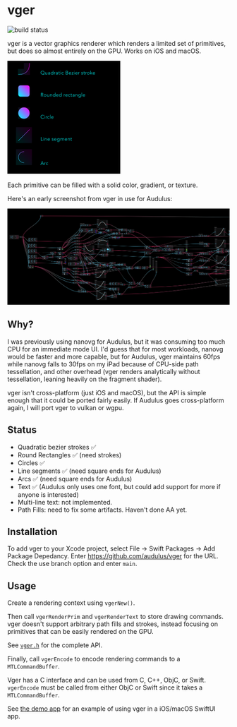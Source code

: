 # vger

![build status](https://github.com/audulus/vger/actions/workflows/build.yml/badge.svg)

vger is a vector graphics renderer which renders a limited set of primitives, but does so almost entirely on the GPU. Works on iOS and macOS.

<img src="demo.png" alt="demo" width="256" height="256">

Each primitive can be filled with a solid color, gradient, or texture.

Here's an early screenshot from vger in use for Audulus:

<img src="bootstrap.png">

## Why?

I was previously using nanovg for Audulus, but it was consuming too much CPU for an immediate mode UI. I'd guess that for most workloads, nanovg would be faster and more capable, but for Audulus, vger maintains 60fps while nanovg falls to 30fps on my iPad because of CPU-side path tessellation, and other overhead (vger renders analytically without tessellation, leaning heavily on the fragment shader).

vger isn't cross-platform (just iOS and macOS), but the API is simple enough that it could be ported fairly easily. If Audulus goes cross-platform again, I will port vger to vulkan or wgpu.

## Status

- Quadratic bezier strokes ✅
- Round Rectangles ✅ (need strokes)
- Circles ✅
- Line segments ✅ (need square ends for Audulus)
- Arcs ✅ (need square ends for Audulus)
- Text ✅ (Audulus only uses one font, but could add support for more if anyone is interested)
- Multi-line text: not implemented.
- Path Fills: need to fix some artifacts. Haven't done AA yet.

## Installation

To add vger to your Xcode project, select File -> Swift Packages -> Add Package Depedancy. Enter https://github.com/audulus/vger for the URL. Check the use branch option and enter `main`.

## Usage

Create a rendering context using `vgerNew()`.

Then call `vgerRenderPrim` and `vgerRenderText` to store drawing commands. vger doesn't support arbitrary path fills and strokes, instead focusing on primitives that can be easily rendered on the GPU.

See [`vger.h`](https://github.com/audulus/vger/blob/main/Sources/vger/include/vger.h) for the complete API.

Finally, call `vgerEncode` to encode rendering commands to a `MTLCommandBuffer`.

Vger has a C interface and can be used from C, C++, ObjC, or Swift. `vgerEncode` must be called from either ObjC or Swift since it takes a `MTLCommandBuffer`.

See [the demo app](https://github.com/audulus/vger/tree/main/Demo) for an example of using vger in a iOS/macOS SwiftUI app.
